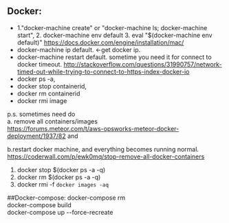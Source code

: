 ## Docker:
* 1."docker-machine create" or "docker-machine ls; docker-machine start", 2. docker-machine env default 3. eval "$(docker-machine env default)"  https://docs.docker.com/engine/installation/mac/
* docker-machine ip default.  <-get docker ip.
* docker-machine restart default. sometime you need it for connect to docker timeout. http://stackoverflow.com/questions/31990757/network-timed-out-while-trying-to-connect-to-https-index-docker-io
* docker ps -a,
* docker stop containerid,
* docker rm containerid
* docker rmi image

p.s. 
sometimes need do  
a. remove all containers/images  
https://forums.meteor.com/t/aws-opsworks-meteor-docker-deployment/1937/82 and  

b.restart docker machine, and everything becomes running normal.  
https://coderwall.com/p/ewk0mq/stop-remove-all-docker-containers  

1. docker stop $(docker ps -a -q)
2. docker rm $(docker ps -a -q)
3. docker rmi -f `docker images -aq` 


##Docker-compose:
docker-compose rm  
docker-compose build  
docker-compose up --force-recreate  
